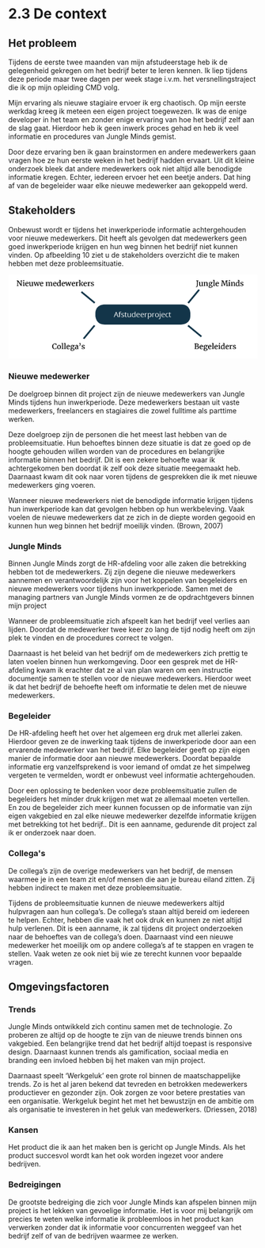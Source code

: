 # 2.3 De context

## Het probleem

Tijdens de eerste twee maanden van mijn afstudeerstage heb ik de gelegenheid gekregen om het bedrijf beter te leren kennen. Ik liep tijdens deze periode maar twee dagen per week stage i.v.m. het versnellingstraject die ik op mijn opleiding CMD volg. 

Mijn ervaring als nieuwe stagiaire ervoer ik erg chaotisch. Op mijn eerste werkdag kreeg ik meteen een eigen project toegewezen. Ik was de enige developer in het team en zonder enige ervaring van hoe het bedrijf zelf aan de slag gaat. Hierdoor heb ik geen inwerk proces gehad en heb ik veel informatie en procedures van Jungle Minds gemist. 

Door deze ervaring ben ik gaan brainstormen en andere medewerkers gaan vragen hoe ze hun eerste weken in het bedrijf hadden ervaart. Uit dit kleine onderzoek bleek dat andere medewerkers ook niet altijd alle benodigde informatie kregen. Echter, iedereen ervoer het een beetje anders. Dat hing af van de begeleider waar elke nieuwe medewerker aan gekoppeld werd. 

## Stakeholders

Onbewust wordt er tijdens het inwerkperiode informatie achtergehouden voor nieuwe medewerkers. Dit heeft als gevolgen dat medewerkers geen goed inwerkperiode krijgen en hun weg binnen het bedrijf niet kunnen vinden. Op afbeelding 10 ziet u de stakeholders overzicht die te maken hebben met deze probleemsituatie.

![Afbeelding 13: Stakeholders overzicht.](../.gitbook/assets/screen-shot-2018-05-31-at-10.20.47.png)

### **Nieuwe medewerker** 

De doelgroep binnen dit project zijn de nieuwe medewerkers van Jungle Minds tijdens hun inwerkperiode. Deze medewerkers bestaan uit vaste medewerkers, freelancers en stagiaires die zowel fulltime als parttime werken. 

Deze doelgroep zijn de personen die het meest last hebben van de probleemsituatie. Hun behoeftes binnen deze situatie is dat ze goed op de hoogte gehouden willen worden van de procedures en belangrijke informatie binnen het bedrijf. Dit is een zekere behoefte waar ik achtergekomen ben doordat ik zelf ook deze situatie meegemaakt heb. Daarnaast kwam dit ook naar voren tijdens de gesprekken die ik met nieuwe medewerkers ging voeren. 

Wanneer nieuwe medewerkers niet de benodigde informatie krijgen tijdens hun inwerkperiode kan dat gevolgen hebben op hun werkbeleving. Vaak voelen de nieuwe medewerkers dat ze zich in de diepte worden gegooid en kunnen hun weg binnen het bedrijf moeilijk vinden. \(Brown, 2007\) 

### Jungle Minds

Binnen Jungle Minds zorgt de HR-afdeling voor alle zaken die betrekking hebben tot de medewerkers. Zij zijn degene die nieuwe medewerkers aannemen en verantwoordelijk zijn voor het koppelen van begeleiders en nieuwe medewerkers voor tijdens hun inwerkperiode. Samen met de managing partners van Jungle Minds vormen ze de opdrachtgevers binnen mijn project

Wanneer de probleemsituatie zich afspeelt kan het bedrijf veel verlies aan lijden. Doordat de medewerker twee keer zo lang de tijd nodig heeft om zijn plek te vinden en de procedures correct te volgen. 

Daarnaast is het beleid van het bedrijf om de medewerkers zich prettig te laten voelen binnen hun werkomgeving. Door een gesprek met de HR-afdeling kwam ik erachter dat ze al van plan waren om een instructie documentje samen te stellen voor de nieuwe medewerkers. Hierdoor weet ik dat het bedrijf de behoefte heeft om informatie te delen met de nieuwe medewerkers. 

### Begeleider

De HR-afdeling heeft het over het algemeen erg druk met allerlei zaken. Hierdoor geven ze de inwerking taak tijdens de inwerkperiode door aan een ervarende medewerker van het bedrijf. Elke begeleider geeft op zijn eigen manier de informatie door aan nieuwe medewerkers. Doordat bepaalde informatie erg vanzelfsprekend is voor iemand of omdat ze het simpelweg vergeten te vermelden, wordt er onbewust veel informatie achtergehouden. 

Door een oplossing te bedenken voor deze probleemsituatie zullen de begeleiders het minder druk krijgen met wat ze allemaal moeten vertellen. En zou de begeleider zich meer kunnen focussen op de informatie van zijn eigen vakgebied en zal elke nieuwe medewerker dezelfde informatie krijgen met betrekking tot het bedrijf.. Dit is een aanname, gedurende dit project zal ik er onderzoek naar doen. 

### Collega's

De collega’s zijn de overige medewerkers van het bedrijf, de mensen waarmee je in een team zit en/of mensen die aan je bureau eiland zitten. Zij hebben indirect te maken met deze probleemsituatie. 

Tijdens de probleemsituatie kunnen de nieuwe medewerkers altijd hulpvragen aan hun collega’s. De collega’s staan altijd bereid om iedereen te helpen. Echter, hebben die vaak het ook druk en kunnen ze niet altijd hulp verlenen. Dit is een aanname, ik zal tijdens dit project onderzoeken naar de behoeftes van de collega’s doen. Daarnaast vind een nieuwe medewerker het moeilijk om op andere collega’s af te stappen en vragen te stellen. Vaak weten ze ook niet bij wie ze terecht kunnen voor bepaalde vragen. 

## Omgevingsfactoren

### **Trends** 

Jungle Minds ontwikkeld zich continu samen met de technologie. Zo proberen ze altijd op de hoogte te zijn van de nieuwe trends binnen ons vakgebied. Een belangrijke trend dat het bedrijf altijd toepast is responsive design. Daarnaast kunnen trends als gamification, sociaal media en branding een invloed hebben bij het maken van mijn project. 

Daarnaast speelt ‘Werkgeluk’ een grote rol binnen de maatschappelijke trends. Zo is het al jaren bekend dat tevreden en betrokken medewerkers productiever en gezonder zijn. Ook zorgen ze voor betere prestaties van een organisatie. Werkgeluk begint het met het bewustzijn en de ambitie om als organisatie te investeren in het geluk van medewerkers. \(Driessen, 2018\) 

### **Kansen** 

Het product die ik aan het maken ben is gericht op Jungle Minds. Als het product succesvol wordt kan het ook worden ingezet voor andere bedrijven. 

### **Bedreigingen** 

De grootste bedreiging die zich voor Jungle Minds kan afspelen binnen mijn project is het lekken van gevoelige informatie. Het is voor mij belangrijk om precies te weten welke informatie ik probleemloos in het product kan verwerken zonder dat ik informatie voor concurrenten weggeef van het bedrijf zelf of van de bedrijven waarmee ze werken. 



